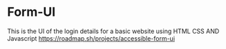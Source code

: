 # Form-UI
This is the UI of the login details for a basic website using HTML CSS AND Javascript
https://roadmap.sh/projects/accessible-form-ui
